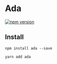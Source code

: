# Ada

[![npm version](https://badge.fury.io/js/ada.svg)](https://badge.fury.io/js/ada)

## Install

~~~
npm install ada --save
~~~

~~~
yarn add ada
~~~
